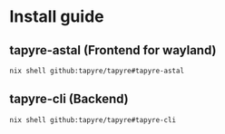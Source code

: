 # Install guide

## tapyre-astal (Frontend for wayland)

```sh
nix shell github:tapyre/tapyre#tapyre-astal
```


## tapyre-cli (Backend)

```sh
nix shell github:tapyre/tapyre#tapyre-cli
```

